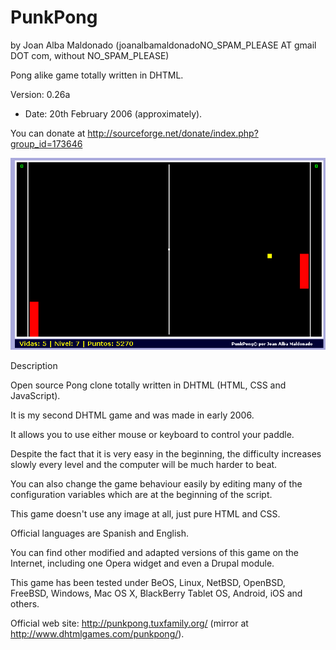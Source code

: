 PunkPong 
========= 
by Joan Alba Maldonado (joanalbamaldonadoNO_SPAM_PLEASE AT gmail DOT com, without NO_SPAM_PLEASE)

Pong alike game totally written in DHTML.

Version: 0.26a 
- Date: 20th February 2006 (approximately).

You can donate at http://sourceforge.net/donate/index.php?group_id=173646


![ScreenShot](screenshot.gif)


Description

Open source Pong clone totally written in DHTML (HTML, CSS and JavaScript).

It is my second DHTML game and was made in early 2006.

It allows you to use either mouse or keyboard to control your paddle.

Despite the fact that it is very easy in the beginning, the difficulty increases slowly every level and the computer will be much harder to beat.

You can also change the game behaviour easily by editing many of the configuration variables which are at the beginning of the script.

This game doesn't use any image at all, just pure HTML and CSS.

Official languages are Spanish and English.

You can find other modified and adapted versions of this game on the Internet, including one Opera widget and even a Drupal module.

This game has been tested under BeOS, Linux, NetBSD, OpenBSD, FreeBSD, Windows, Mac OS X, BlackBerry Tablet OS, Android, iOS and others.


Official web site: http://punkpong.tuxfamily.org/ (mirror at http://www.dhtmlgames.com/punkpong/).